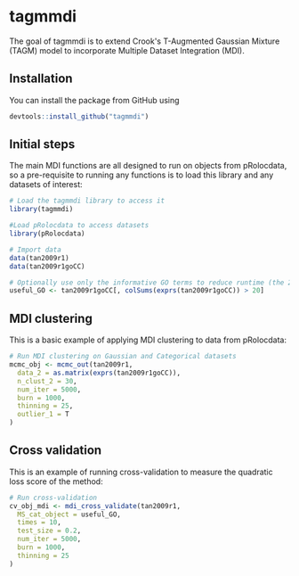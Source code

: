 
<!-- README.md is generated from README.Rmd. Please edit that file -->
tagmmdi
============

The goal of tagmmdi is to extend Crook's T-Augmented Gaussian Mixture (TAGM) model to incorporate Multiple Dataset Integration (MDI).

Installation
------------

You can install the package from GitHub using
``` r
devtools::install_github("tagmmdi")
```

Initial steps
-------------
The main MDI functions are all designed to run on objects from pRolocdata, so a pre-requisite to running any functions is to load this library and any datasets of interest:

```r
# Load the tagmmdi library to access it
library(tagmmdi)

#Load pRolocdata to access datasets
library(pRolocdata)

# Import data
data(tan2009r1)
data(tan2009r1goCC)

# Optionally use only the informative GO terms to reduce runtime (the 20 here is arbitrary)
useful_GO <- tan2009r1goCC[, colSums(exprs(tan2009r1goCC)) > 20]
```

MDI clustering
--------------

This is a basic example of applying MDI clustering to data from pRolocdata:

``` r
# Run MDI clustering on Gaussian and Categorical datasets
mcmc_obj <- mcmc_out(tan2009r1,
  data_2 = as.matrix(exprs(tan2009r1goCC)),
  n_clust_2 = 30,
  num_iter = 5000,
  burn = 1000,
  thinning = 25,
  outlier_1 = T
)
```

Cross validation
----------------

This is an example of running cross-validation to measure the quadratic loss score of the method:

```r
# Run cross-validation
cv_obj_mdi <- mdi_cross_validate(tan2009r1,
  MS_cat_object = useful_GO,
  times = 10,
  test_size = 0.2,
  num_iter = 5000,
  burn = 1000,
  thinning = 25
)
```
